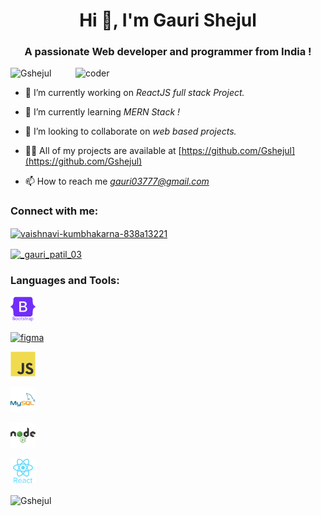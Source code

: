 <h1 align="center">Hi 👋, I'm Gauri Shejul</h1>
<h3 align="center">A passionate Web developer and programmer from India !</h3>
<img align="right" alt="coder" width="400" src="https://devforum-uploads.s3.dualstack.us-east-2.amazonaws.com/uploads/original/4X/2/7/4/274d40f45b3f56a908c194f494eec2319ca3063b.gif" />
<p align="left"> <img src="https://komarev.com/ghpvc/?username=Gshejul&label=Profile%20views&color=0e75b6&style=flat" alt="Gshejul" /> </p>

- 🔭 I’m currently working on *ReactJS full stack Project.*

- 🌱 I’m currently learning *MERN Stack !*

- 👯 I’m looking to collaborate on *web based projects.*

- 👨‍💻 All of my projects are available at [https://github.com/Gshejul](https://github.com/Gshejul)

- 📫 How to reach me *gauri03777@gmail.com*

<h3 align="left">Connect with me:</h3>
<p align="left">
<a href="https://www.linkedin.com/in/gauri-shejul-a37b781b7/" target="blank"><img align="center" src="https://raw.githubusercontent.com/rahuldkjain/github-profile-readme-generator/master/src/images/icons/Social/linked-in-alt.svg" alt="vaishnavi-kumbhakarna-838a13221" height="30" width="40" /></a>

<a href="https://leetcode.com/_gauri_patil_03/" target="blank"><img align="center" src="https://raw.githubusercontent.com/rahuldkjain/github-profile-readme-generator/master/src/images/icons/Social/leet-code.svg" alt="_gauri_patil_03" height="30" width="40" /></a>
</p>

<h3 align="left">Languages and Tools:</h3>
<p align="left"> <a href="https://getbootstrap.com" target="_blank" rel="noreferrer"> <img src="https://raw.githubusercontent.com/devicons/devicon/master/icons/bootstrap/bootstrap-plain-wordmark.svg" alt="bootstrap" width="40" height="40"/> </a> 

<a href="https://www.figma.com/" target="_blank" rel="noreferrer"> <img src="https://www.vectorlogo.zone/logos/figma/figma-icon.svg" alt="figma" width="40" height="40"/> </a> 


<a href="https://developer.mozilla.org/en-US/docs/Web/JavaScript" target="_blank" rel="noreferrer"> <img src="https://raw.githubusercontent.com/devicons/devicon/master/icons/javascript/javascript-original.svg" alt="javascript" width="40" height="40"/> </a> 

<a href="https://www.mysql.com/" target="_blank" rel="noreferrer"> <img src="https://raw.githubusercontent.com/devicons/devicon/master/icons/mysql/mysql-original-wordmark.svg" alt="mysql" width="40" height="40"/> </a> 

<a href="https://nodejs.org" target="_blank" rel="noreferrer"> <img src="https://raw.githubusercontent.com/devicons/devicon/master/icons/nodejs/nodejs-original-wordmark.svg" alt="nodejs" width="40" height="40"/> </a> 

<a href="https://reactjs.org/" target="_blank" rel="noreferrer"> <img src="https://raw.githubusercontent.com/devicons/devicon/master/icons/react/react-original-wordmark.svg" alt="react" width="40" height="40"/> </a> 

<p><img align="center" src="https://github-readme-streak-stats.herokuapp.com/?user=Gshejul&" alt="Gshejul" /></p>
